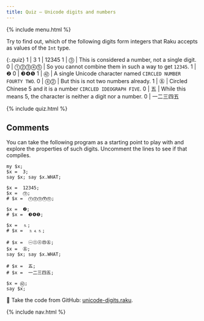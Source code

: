 ```yaml
---
title: Quiz — Unicode digits and numbers
---
```


{% include menu.html %}

Try to find out, which of the following digits form integers that Raku accepts as values of the `Int` type.

{:.quiz}
1 | 3
1 | 12345
1 | ⓷ | This is considered a number, not a single digit.
0 | ⓵⓶⓷⓸⓹ | So you cannot combine them in such a way to get `12345`.
1 | ❷
0 | ❸❹❺
1 | ㊷ | A single Unicode character named `CIRCLED NUMBER FOURTY TWO`.
0 | ⓸⓶ | But this is not two numbers already.
1 | ㊄ | Circled Chinese 5 and it is a number `CIRCLED IDEOGRAPH FIVE`.
0 | 五 | While this means 5, the character is neither a digit nor a number.
0 | 一二三四五

{% include quiz.html %}

## Comments

You can take the following program as a starting point to play with and explore the properties of such digits. Uncomment the lines to see if that compiles.

    my $x;
    $x =  3;
    say $x; say $x.WHAT;

    $x =  12345;
    $x =  ⓷;
    # $x =  ⓵⓶⓷⓸⓹;

    $x =  ❷;
    # $x =  ❸❹❺;

    $x =  ⒌;
    # $x =  ⒊⒋⒌;

    # $x =  ㊀㊁㊂㊃㊄;
    $x =  ㊄;
    say $x; say $x.WHAT;

    # $x =  五;
    # $x =  一二三四五;

    $x = ㊷;
    say $x;

🦋 Take the code from GitHub: [unicode-digits.raku](https://github.com/ash/raku-course/blob/master/essentials/numbers/integers/quiz2/unicode-digits.raku).

{% include nav.html %}
